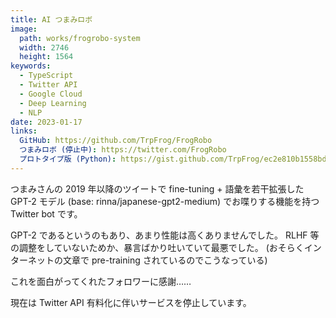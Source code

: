 ```yaml
---
title: AI つまみロボ
image:
  path: works/frogrobo-system
  width: 2746
  height: 1564
keywords:
  - TypeScript
  - Twitter API
  - Google Cloud
  - Deep Learning
  - NLP
date: 2023-01-17
links:
  GitHub: https://github.com/TrpFrog/FrogRobo
  つまみロボ (停止中): https://twitter.com/FrogRobo
  プロトタイプ版 (Python): https://gist.github.com/TrpFrog/ec2e810b1558bde7fb3af5c83d1fec78
---
```


つまみさんの 2019 年以降のツイートで
fine-tuning + 語彙を若干拡張した GPT-2 モデル (base: rinna/japanese-gpt2-medium) でお喋りする機能を持つ
Twitter bot です。

GPT-2 であるというのもあり、あまり性能は高くありませんでした。
RLHF 等の調整をしていないためか、暴言ばかり吐いていて最悪でした。
(おそらくインターネットの文章で pre-training されているのでこうなっている)

これを面白がってくれたフォロワーに感謝……

現在は Twitter API 有料化に伴いサービスを停止しています。
